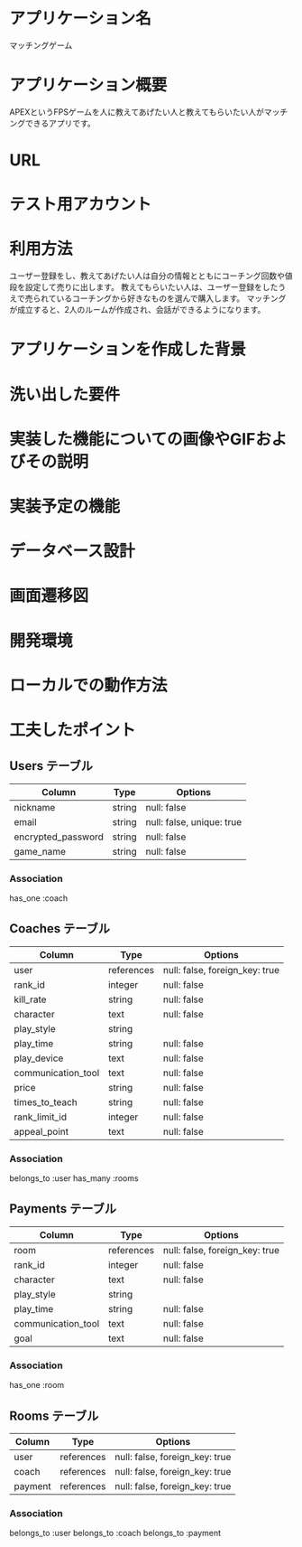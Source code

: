 # アプリケーション名
マッチングゲーム

# アプリケーション概要
APEXというFPSゲームを人に教えてあげたい人と教えてもらいたい人がマッチングできるアプリです。

# URL


# テスト用アカウント


# 利用方法
ユーザー登録をし、教えてあげたい人は自分の情報とともにコーチング回数や値段を設定して売りに出します。
教えてもらいたい人は、ユーザー登録をしたうえで売られているコーチングから好きなものを選んで購入します。
マッチングが成立すると、2人のルームが作成され、会話ができるようになります。

# アプリケーションを作成した背景


# 洗い出した要件

# 実装した機能についての画像やGIFおよびその説明

# 実装予定の機能

# データベース設計

# 画面遷移図

# 開発環境

# ローカルでの動作方法

# 工夫したポイント





## Users テーブル

| Column             | Type    | Options                   |
| ------------------ | ------- | ------------------------- |
| nickname           | string  | null: false               |
| email              | string  | null: false, unique: true |
| encrypted_password | string  | null: false               |
| game_name          | string  | null: false               |


### Association
has_one :coach



## Coaches テーブル

| Column             | Type       | Options                        |
| -------------------| ---------- | ------------------------------ |
| user               | references | null: false, foreign_key: true |
| rank_id            | integer    | null: false                    |
| kill_rate          | string     | null: false                    |
| character          | text       | null: false                    |
| play_style         | string     |                                |
| play_time          | string     | null: false                    |
| play_device        | text       | null: false                    |
| communication_tool | text       | null: false                    |
| price              | string     | null: false                    |
| times_to_teach     | string     | null: false                    |
| rank_limit_id      | integer    | null: false                    |
| appeal_point       | text       | null: false                    |


### Association
belongs_to :user
has_many :rooms


## Payments テーブル

| Column             | Type       | Options                        |
| ------------------ | ---------- | ------------------------------ |
| room               | references | null: false, foreign_key: true |
| rank_id            | integer    | null: false                    |
| character          | text       | null: false                    |
| play_style         | string     |                                |
| play_time          | string     | null: false                    |
| communication_tool | text       | null: false                    |
| goal               | text       | null: false                    |


### Association
has_one :room


## Rooms テーブル

| Column  | Type       | Options                        |
| ------- | ---------- | ------------------------------ |
| user    | references | null: false, foreign_key: true |
| coach   | references | null: false, foreign_key: true |
| payment | references | null: false, foreign_key: true |

### Association
belongs_to :user
belongs_to :coach
belongs_to :payment